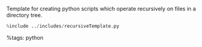 Template for creating python scripts which operate recursively on files in a directory tree.
```python
%include ../includes/recursiveTemplate.py
```


%tags: python

